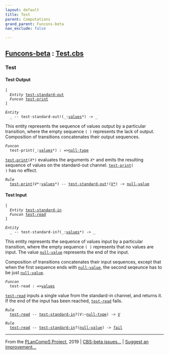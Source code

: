 ```yaml
---
layout: default
title: Test
parent: Computations
grand_parent: Funcons-beta
nav_exclude: false

---
```


[Funcons-beta] : [Test.cbs]
-----------------------------

### Test

#### Test Output

<div class="highlighter-rouge"><pre class="highlight"><code>[
  <i class="keyword">Entity</i> <span class="name"><a href="#Name_test-standard-out">test-standard-out</a></span>
  <i class="keyword">Funcon</i> <span class="name"><a href="#Name_test-print">test-print</a></span>
]</code></pre></div>


<div class="highlighter-rouge"><pre class="highlight"><code><i class="keyword">Entity</i>
  _ -- <span class="ent-name"><span id="Name_test-standard-out">test-standard-out</span></span>!(_:<span class="name"><a href="../../../Values/Value-Types/index.html#Name_values">values</a></span>*) -> _</code></pre></div>


  This entity represents the sequence of values output by a particular
  transition, where the empty sequence <code>( )</code> represents the lack of output.
  Composition of transitions concatenates their output sequences.



<div class="highlighter-rouge"><pre class="highlight"><code><i class="keyword">Funcon</i>
  <span class="name"><span id="Name_test-print">test-print</span></span>(_:<span class="name"><a href="../../../Values/Value-Types/index.html#Name_values">values</a></span>*) : =><span class="name"><a href="../../../Values/Primitive/Null/index.html#Name_null-type">null-type</a></span></code></pre></div>

  <code><span class="name"><a href="#Name_test-print">test-print</a></span>(<i class="var">X*</i>)</code> evaluates the arguments <code><i class="var">X*</i></code> and emits the resulting sequence of
  values on the standard-out channel. <code><span class="name"><a href="#Name_test-print">test-print</a></span>( )</code> has no effect.

<div class="highlighter-rouge"><pre class="highlight"><code><i class="keyword">Rule</i>
  <span class="name"><a href="#Name_test-print">test-print</a></span>(<span id="Variable137_V*"><i class="var">V*</i></span>:<span class="name"><a href="../../../Values/Value-Types/index.html#Name_values">values</a></span>*) -- <span class="ent-name"><a href="#Name_test-standard-out">test-standard-out</a></span>!(<a href="#Variable137_V*"><i class="var">V*</i></a>) -> <span class="name"><a href="../../../Values/Primitive/Null/index.html#Name_null-value">null-value</a></span></code></pre></div>



#### Test Input

<div class="highlighter-rouge"><pre class="highlight"><code>[
  <i class="keyword">Entity</i> <span class="name"><a href="#Name_test-standard-in">test-standard-in</a></span>
  <i class="keyword">Funcon</i> <span class="name"><a href="#Name_test-read">test-read</a></span>
]</code></pre></div>

<div class="highlighter-rouge"><pre class="highlight"><code><i class="keyword">Entity</i>
  _ -- <span class="ent-name"><span id="Name_test-standard-in">test-standard-in</span></span>?(_:<span class="name"><a href="../../../Values/Value-Types/index.html#Name_values">values</a></span>*) -> _</code></pre></div>


  This entity represents the sequence of values input by a particular
  transition, where the empty sequence <code>( )</code> represents that no values are
  input. The value <code><span class="name"><a href="../../../Values/Primitive/Null/index.html#Name_null-value">null-value</a></span></code> represents the end of the input.

  Composition of transitions concatenates their input sequences, except that
  when the first sequence ends with <code><span class="name"><a href="../../../Values/Primitive/Null/index.html#Name_null-value">null-value</a></span></code>, the second seqeunce has to be
  just <code><span class="name"><a href="../../../Values/Primitive/Null/index.html#Name_null-value">null-value</a></span></code>.



<div class="highlighter-rouge"><pre class="highlight"><code><i class="keyword">Funcon</i>
  <span class="name"><span id="Name_test-read">test-read</span></span> : =><span class="name"><a href="../../../Values/Value-Types/index.html#Name_values">values</a></span></code></pre></div>

  <code><span class="name"><a href="#Name_test-read">test-read</a></span></code> inputs a single value from the standard-in channel, and returns it.
  If the end of the input has been reached, <code><span class="name"><a href="#Name_test-read">test-read</a></span></code> fails.

<div class="highlighter-rouge"><pre class="highlight"><code><i class="keyword">Rule</i>
  <span class="name"><a href="#Name_test-read">test-read</a></span> -- <span class="ent-name"><a href="#Name_test-standard-in">test-standard-in</a></span>?(<span id="Variable309_V"><i class="var">V</i></span>:~<span class="name"><a href="../../../Values/Primitive/Null/index.html#Name_null-type">null-type</a></span>) -> <a href="#Variable309_V"><i class="var">V</i></a></code></pre></div>

<div class="highlighter-rouge"><pre class="highlight"><code><i class="keyword">Rule</i>
  <span class="name"><a href="#Name_test-read">test-read</a></span> -- <span class="ent-name"><a href="#Name_test-standard-in">test-standard-in</a></span>?(<span class="name"><a href="../../../Values/Primitive/Null/index.html#Name_null-value">null-value</a></span>) -> <span class="name"><a href="../../Abnormal/Failing/index.html#Name_fail">fail</a></span></code></pre></div>



____

From the [PLanCompS Project], 2019 | [CBS-beta issues...] | [Suggest an improvement...]

[Funcons-beta]: ../../../Funcons-Index "FUNCONS-BETA INDEX"
[Test.cbs]: Test.cbs "CBS SOURCE FILE"
[PLanCompS Project]: http://plancomps.org "PROGRAMMING LANGUAGE COMPONENTS AND SPECIFICATIONS PROJECT HOME PAGE"
[CBS-beta issues...]: https://github.com/plancomps/plancomps.github.io/issues "CBS-BETA ISSUE REPORTS ON GITHUB"
[Suggest an improvement...]: mailto:plancomps@gmail.com?Subject=CBS-beta%20-%20comment&Body=Re%3A%20CBS-beta%20specification%20at%20Computations/Normal/Test/Test.cbs%0A%0AComment/Query/Issue/Suggestion%3A%0A%0A%0ASignature%3A%0A 
  "GENERATE AN EMAIL TEMPLATE"
